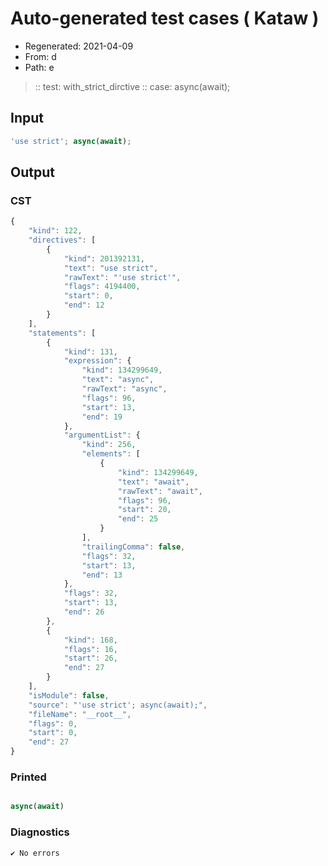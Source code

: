 # Auto-generated test cases ( Kataw )
- Regenerated: 2021-04-09
- From: d
- Path: e
> :: test: with_strict_dirctive
> :: case: async(await);
## Input

`````js
'use strict'; async(await);
`````

## Output

### CST

```javascript
{
    "kind": 122,
    "directives": [
        {
            "kind": 201392131,
            "text": "use strict",
            "rawText": "'use strict'",
            "flags": 4194400,
            "start": 0,
            "end": 12
        }
    ],
    "statements": [
        {
            "kind": 131,
            "expression": {
                "kind": 134299649,
                "text": "async",
                "rawText": "async",
                "flags": 96,
                "start": 13,
                "end": 19
            },
            "argumentList": {
                "kind": 256,
                "elements": [
                    {
                        "kind": 134299649,
                        "text": "await",
                        "rawText": "await",
                        "flags": 96,
                        "start": 20,
                        "end": 25
                    }
                ],
                "trailingComma": false,
                "flags": 32,
                "start": 13,
                "end": 13
            },
            "flags": 32,
            "start": 13,
            "end": 26
        },
        {
            "kind": 168,
            "flags": 16,
            "start": 26,
            "end": 27
        }
    ],
    "isModule": false,
    "source": "'use strict'; async(await);",
    "fileName": "__root__",
    "flags": 0,
    "start": 0,
    "end": 27
}
```

### Printed

```javascript

async(await)

```

### Diagnostics

```javascript
✔ No errors
```

